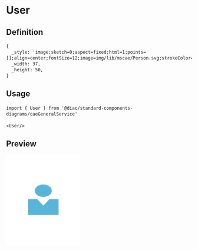 # User

## Definition

```
{
  _style: 'image;sketch=0;aspect=fixed;html=1;points=[];align=center;fontSize=12;image=img/lib/mscae/Person.svg;strokeColor=none;',
  _width: 37,
  _height: 50,
}
```

## Usage

```
import { User } from '@diac/standard-components-diagrams/caeGeneralService'

<User/>
```

## Preview

<img src="./user.png" width="200"/>
